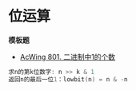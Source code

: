 # 位运算

**模板题**
- [AcWing 801. 二进制中1的个数](https://www.acwing.com/problem/content/803/)
```c++
求n的第k位数字: n >> k & 1
返回n的最后一位1：lowbit(n) = n & -n
```